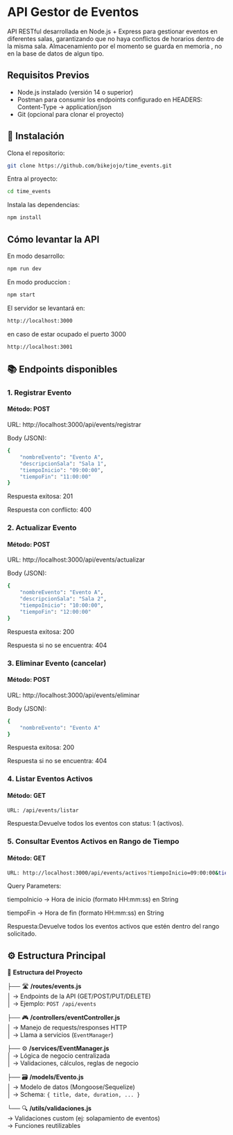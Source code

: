 # API Gestor de Eventos

API RESTful desarrollada en Node.js + Express para gestionar eventos en diferentes salas, garantizando que no haya conflictos de horarios dentro de la misma sala.
Almacenamiento por el momento se guarda en memoria , no en la base de datos de algun tipo.

## Requisitos Previos

- Node.js instalado (versión 14 o superior)
- Postman para consumir los endpoints configurado en HEADERS: Content-Type -> application/json
- Git (opcional para clonar el proyecto)

## 🚀 Instalación

Clona el repositorio:

```bash
git clone https://github.com/bikejojo/time_events.git
```

Entra al proyecto:

``` bash
cd time_events
```

Instala las dependencias:

```bash
npm install
```

## Cómo levantar la API

En modo desarrollo:

```bash
npm run dev
```

En modo produccion :

```bash
npm start
```

El servidor se levantará en:

```bash
http://localhost:3000
```

en caso de estar ocupado el puerto 3000

```bash
http://localhost:3001
```

## 📚 Endpoints disponibles

### 1. Registrar Evento

#### Método: POST

URL: http://localhost:3000/api/events/registrar

Body (JSON):

```bash
{
    "nombreEvento": "Evento A",
    "descripcionSala": "Sala 1",
    "tiempoInicio": "09:00:00",
    "tiempoFin": "11:00:00"
}
```
Respuesta exitosa: 201

Respuesta con conflicto: 400

### 2. Actualizar Evento

#### Método: POST

URL: http://localhost:3000/api/events/actualizar

Body (JSON):

```bash
{
    "nombreEvento": "Evento A",
    "descripcionSala": "Sala 2",
    "tiempoInicio": "10:00:00",
    "tiempoFin": "12:00:00"
}
```
Respuesta exitosa: 200

Respuesta si no se encuentra: 404

### 3. Eliminar Evento (cancelar)

#### Método: POST

URL: http://localhost:3000/api/events/eliminar

Body (JSON):

```bash
{
    "nombreEvento": "Evento A"
}
```
Respuesta exitosa: 200

Respuesta si no se encuentra: 404

### 4. Listar Eventos Activos

#### Método: GET

``` bash
URL: /api/events/listar
```
Respuesta:Devuelve todos los eventos con status: 1 (activos).

### 5. Consultar Eventos Activos en Rango de Tiempo

#### Método: GET

``` bash
URL: http://localhost:3000/api/events/activos?tiempoInicio=09:00:00&tiempoFin=11:00:00
```

Query Parameters:

tiempoInicio → Hora de inicio (formato HH:mm:ss) en String

tiempoFin → Hora de fin (formato HH:mm:ss) en String

Respuesta:Devuelve todos los eventos activos que estén dentro del rango solicitado.

## ⚙️ Estructura Principal

📂 **Estructura del Proyecto**  

├── 🛣️ **/routes/events.js**  
│   → Endpoints de la API (GET/POST/PUT/DELETE)  
│   → Ejemplo: `POST /api/events`  

├── 🎮 **/controllers/eventController.js**  
│   → Manejo de requests/responses HTTP  
│   → Llama a servicios (`EventManager`)  

├── ⚙️ **/services/EventManager.js**  
│   → Lógica de negocio centralizada  
│   → Validaciones, cálculos, reglas de negocio  

├── 🗃️ **/models/Evento.js**  
│   → Modelo de datos (Mongoose/Sequelize)  
│   → Schema: `{ title, date, duration, ... }`  

└── 🔍 **/utils/validaciones.js**  
    → Validaciones custom (ej: solapamiento de eventos)  
    → Funciones reutilizables 